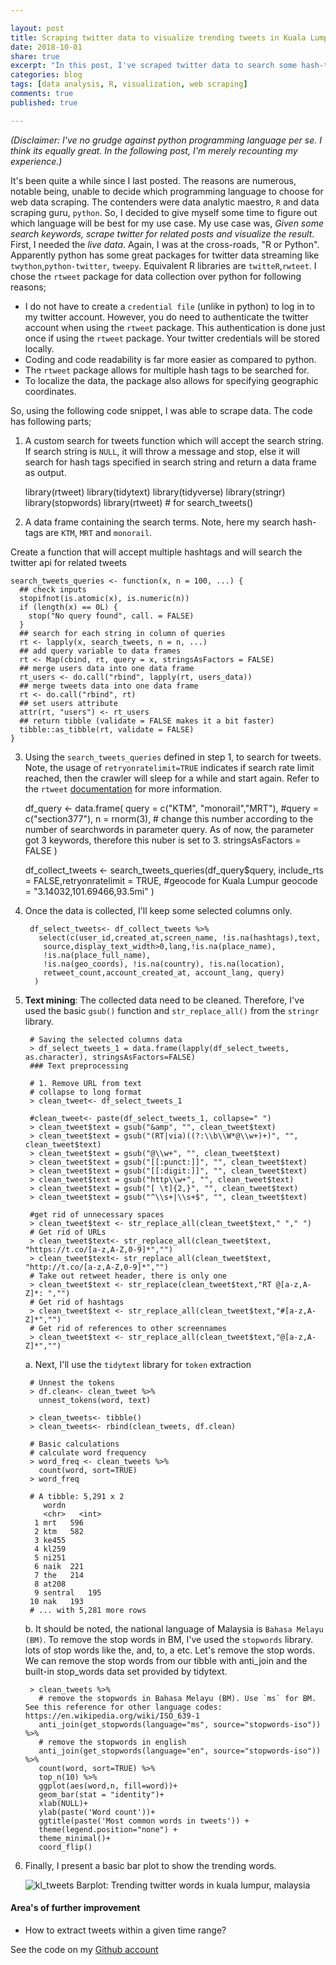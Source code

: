 ```yaml
---

layout: post
title: Scraping twitter data to visualize trending tweets in Kuala Lumpur
date: 2018-10-01
share: true
excerpt: "In this post, I've scraped twitter data to search some hash-tags and visualized them. "
categories: blog
tags: [data analysis, R, visualization, web scraping]
comments: true
published: true

---
```



*(Disclaimer: I've no grudge against python programming language per se. I think its equally great. In the following post, I'm merely recounting my experience.)*

It's been quite a while since I last posted. The reasons are numerous, notable being, unable to decide which programming language to choose for web data scraping. The contenders were data analytic maestro, `R` and data scraping guru, `python`. So, I decided to give myself some time to figure out which language will be best for my use case. My use case was, *Given some search keywords, scrape twitter for related posts and visualize the result*. First, I needed the *live data*. Again, I was at the cross-roads, "R or Python". Apparently python has some great packages for twitter data streaming like `twython`,`python-twitter`, `tweepy`. Equivalent R libraries are `twitteR`,`rwteet`. I chose the `rtweet` package for data collection over python for following reasons;

- I do not have to create a `credential file` (unlike in python) to log in to my twitter account. However, you do need to authenticate the twitter account when using the `rtweet` package. This authentication is done just once if using the `rtweet` package. Your twitter credentials will be stored locally.
- Coding and code readability is far more easier as compared to python.
- The `rtweet` package allows for multiple hash tags to be searched for.
- To localize the data, the package also allows for specifying geographic coordinates.

So, using the following code snippet, I was able to scrape data. The code has following parts;

1. A custom search for tweets function which will accept the search string. If search string is `NULL`, it will throw a message and stop, else it will search for hash tags specified in search string and return a data frame as output.

	library(rtweet)
	library(tidytext)
	library(tidyverse)
	library(stringr)
	library(stopwords)
	library(rtweet) # for search_tweets()

2. A data frame containing the search terms. Note, here my search hash-tags are `KTM`, `MRT` and `monorail`. 

Create a function that will accept multiple hashtags and will search the twitter api for related tweets

	search_tweets_queries <- function(x, n = 100, ...) {
	  ## check inputs
	  stopifnot(is.atomic(x), is.numeric(n))
	  if (length(x) == 0L) {
	    stop("No query found", call. = FALSE)
	  }  
	  ## search for each string in column of queries
	  rt <- lapply(x, search_tweets, n = n, ...)
	  ## add query variable to data frames
	  rt <- Map(cbind, rt, query = x, stringsAsFactors = FALSE)
	  ## merge users data into one data frame
	  rt_users <- do.call("rbind", lapply(rt, users_data))
	  ## merge tweets data into one data frame
	  rt <- do.call("rbind", rt)
	  ## set users attribute
	  attr(rt, "users") <- rt_users
	  ## return tibble (validate = FALSE makes it a bit faster)
	  tibble::as_tibble(rt, validate = FALSE)
	}

3. Using the `search_tweets_queries` defined in step 1, to search for tweets. Note, the usage of `retryonratelimit=TRUE` indicates if search rate limit reached, then the crawler will sleep for a while and start again. Refer to the `rtweet` [documentation](https://rtweet.info/) for more information.

	df_query <- data.frame(
	  query = c("KTM", "monorail","MRT"),
	  #query = c("section377"),
	  n = rnorm(3), # change this number according to the number of searchwords in parameter query. As of now, the parameter got 3 keywords, therefore this nuber is set to 3.
	  stringsAsFactors = FALSE
	)

	df_collect_tweets <- search_tweets_queries(df_query$query, include_rts = FALSE,retryonratelimit = TRUE, 
	    #geocode for Kuala Lumpur
	    geocode = "3.14032,101.69466,93.5mi"
	    )

4. Once the data is collected, I'll keep some selected columns only.

		df_select_tweets<- df_collect_tweets %>%
		  select(c(user_id,created_at,screen_name, !is.na(hashtags),text,
		   source,display_text_width>0,lang,!is.na(place_name),
		   !is.na(place_full_name),
		   !is.na(geo_coords), !is.na(country), !is.na(location),
		   retweet_count,account_created_at, account_lang, query)
		 )

5. **Text mining**: The collected data need to be cleaned. Therefore, I've used the basic `gsub()` function and `str_replace_all()` from the `stringr` library.

	    # Saving the selected columns data
	    > df_select_tweets_1 = data.frame(lapply(df_select_tweets, as.character), stringsAsFactors=FALSE)
	    ### Text preprocessing
	    
	    # 1. Remove URL from text
	    # collapse to long format
	    > clean_tweet<- df_select_tweets_1
	    
	    #clean_tweet<- paste(df_select_tweets_1, collapse=" ")
	    > clean_tweet$text = gsub("&amp", "", clean_tweet$text)
	    > clean_tweet$text = gsub("(RT|via)((?:\\b\\W*@\\w+)+)", "", clean_tweet$text)
	    > clean_tweet$text = gsub("@\\w+", "", clean_tweet$text)
	    > clean_tweet$text = gsub("[[:punct:]]", "", clean_tweet$text)
	    > clean_tweet$text = gsub("[[:digit:]]", "", clean_tweet$text)
	    > clean_tweet$text = gsub("http\\w+", "", clean_tweet$text)
	    > clean_tweet$text = gsub("[ \t]{2,}", "", clean_tweet$text)
	    > clean_tweet$text = gsub("^\\s+|\\s+$", "", clean_tweet$text)

		#get rid of unnecessary spaces
		> clean_tweet$text <- str_replace_all(clean_tweet$text," "," ")
		# Get rid of URLs
		> clean_tweet$text<- str_replace_all(clean_tweet$text, "https://t.co/[a-z,A-Z,0-9]*","")
		> clean_tweet$text<- str_replace_all(clean_tweet$text, "http://t.co/[a-z,A-Z,0-9]*","")
		# Take out retweet header, there is only one
		> clean_tweet$text <- str_replace(clean_tweet$text,"RT @[a-z,A-Z]*: ","")
		# Get rid of hashtags
		> clean_tweet$text <- str_replace_all(clean_tweet$text,"#[a-z,A-Z]*","")
		# Get rid of references to other screennames
		> clean_tweet$text <- str_replace_all(clean_tweet$text,"@[a-z,A-Z]*","") 

	
	a. Next, I'll use the `tidytext` library for `token` extraction

	    # Unnest the tokens
	    > df.clean<- clean_tweet %>%
	      unnest_tokens(word, text)
	    
	    > clean_tweets<- tibble()
	    > clean_tweets<- rbind(clean_tweets, df.clean)
	    
	    # Basic calculations
	    # calculate word frequency
	    > word_freq <- clean_tweets %>%
	      count(word, sort=TRUE)
	    > word_freq 

		# A tibble: 5,291 x 2
		   wordn
		   <chr>   <int>
		 1 mrt   596
		 2 ktm   582
		 3 ke455
		 4 kl259
		 5 ni251
		 6 naik  221
		 7 the   214
		 8 at208
		 9 sentral   195
		10 nak   193
		# ... with 5,281 more rows

	b. It should be noted, the national language of Malaysia is `Bahasa Melayu (BM)`. To remove the stop words in BM, I've used the `stopwords` library. lots of stop words like the, and, to, a etc. Let's remove the stop words. We can remove the stop words from our tibble with anti_join and the built-in stop_words data set provided by tidytext.

	    > clean_tweets %>%
	      # remove the stopwords in Bahasa Melayu (BM). Use `ms` for BM. See this reference for other language codes: https://en.wikipedia.org/wiki/ISO_639-1
	      anti_join(get_stopwords(language="ms", source="stopwords-iso")) %>%
	      # remove the stopwords in english
	      anti_join(get_stopwords(language="en", source="stopwords-iso")) %>%
	      count(word, sort=TRUE) %>%
	      top_n(10) %>%
	      ggplot(aes(word,n, fill=word))+
	      geom_bar(stat = "identity")+
	      xlab(NULL)+
	      ylab(paste('Word count'))+
	      ggtitle(paste('Most common words in tweets')) +
	      theme(legend.position="none") +
	      theme_minimal()+
	      coord_flip()

6. Finally, I present a basic bar plot to show the trending words.

    ![kl_tweets](https://i.imgur.com/TpBec4E.png)
	Barplot: Trending twitter words in kuala lumpur, malaysia

#### Area's of further improvement
- How to extract tweets within a given time range?


See the code on my [Github account](https://github.com/duttashi/scrapers/blob/master/src/R/twitter_data_scraping_00.R)

    
    
    


  
